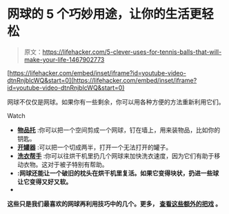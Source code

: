 # 网球的 5 个巧妙用途，让你的生活更轻松

> 原文：<https://lifehacker.com/5-clever-uses-for-tennis-balls-that-will-make-your-life-1467902773>

 [https://lifehacker.com/embed/inset/iframe?id=youtube-video-dtnRnjblcWQ&start=0](https://lifehacker.com/embed/inset/iframe?id=youtube-video-dtnRnjblcWQ&start=0) 

网球不仅仅是网球。如果你有一些剩余，你可以用各种方便的方法重新利用它们。

Watch

*   [**物品托**](http://lifehacker.com/use-tennis-balls-to-hold-just-about-any-small-item-arou-5915611) :你可以把一个空间剪成一个网球，钉在墙上，用来装物品，比如你的钥匙。
*   [**开罐器**](http://lifehacker.com/open-your-unopenable-jars-with-a-dissected-tennis-ball-5836493) :可以把一个切成两半，打开一个无法打开的罐子。
*   [**洗衣帮手**](http://lifehacker.com/speed-up-laundry-with-tennis-balls-372163) :你可以往烘干机里扔几个网球来加快洗衣速度，因为它们有助于移动衣物。这对于被子特别有帮助。
*   [](https://lifehacker.com/rescue-a-worn-out-pillow-with-tennis-balls-5896527)**:网球还能让一个破旧的枕头在烘干机里复活。如果它变得块状，扔进一些球让它变得又好又软。**
*   **[](http://lifehacker.com/how-i-beat-repetitive-stress-injury-rsi-with-a-few-mi-5922956)**

****这些只是我们最喜欢的网球再利用技巧中的几个。更多， [查看这些额外的把戏](http://tinyurl.com/kdqvx64) 。****